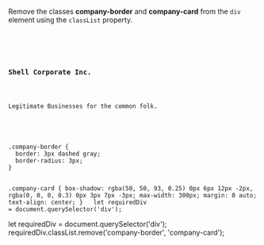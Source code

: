 Remove the classes **company-border**
and
**company-card** from
the `div` element using the `classList`
property.

<Editor lang="javascript" type="exercise">
<code>
<panel lang="html">
<div class = "company-border company-card">
  <h3>Shell Corporate Inc.</h3>
  <p>Legitimate Businesses for the common folk.</p>
</div>
</panel>
<panel lang="css">
.company-border {
  border: 3px dashed gray;
  border-radius: 3px;
}

.company-card {
  box-shadow: rgba(50, 50, 93, 0.25) 0px 6px 12px -2px, rgba(0, 0, 0, 0.3) 0px 3px 7px -3px;
  max-width: 300px;
  margin: 0 auto;
  text-align: center;
}
</panel>
<panel lang="javascript">
let requiredDiv = document.querySelector('div');
</panel>
</code>

<solution>
let requiredDiv = document.querySelector('div');
requiredDiv.classList.remove('company-border', 'company-card');
</solution>
</Editor>